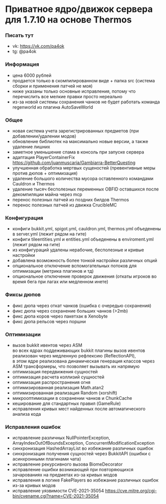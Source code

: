 # Приватное ядро/движок сервера для 1.7.10 на основе Thermos

### Писать тут
- vk: https://vk.com/pa4ok
- tg: @pa4ok

### Информация 
- цена 6000 рублей
- продается только в скомпилированном виде + папка src (система сборки и применения патчей не моя)
- ниже указаны только основные исправления, потому что перечислить все мелкие правки просто нереально
- из-за новой системы сохранения чанков не будет работать команда regenworld из плагина AutoSaveWorld

### Общее
- новая система учета зарегистрированных предметов (при добавлении/удалении модов)
- обновление библиотек на максимально новые версии, а также удаление лишних
- заметное уменьшение спама в консоль при запуске сервера
- адаптация PlayerContainerFix https://github.com/juanmuscaria/Gambiarra-BetterQuesting
- улучшенная обработка мертвых сущеностей (превентивные меры против дюпов + оптимизация)
- удаление большого количества мусора оставленного командами Cauldron и Thermos
- удаление тысяч бесполезных переменных OBFID оставшихся после декомпиляции майна через mcp
- перенос полезных патчей из поздних билдов Thermos
- перенос полезных патчей из движка CrucibleMC

### Конфигурация
- конфиги bukkit.yml, spigot.yml, cauldron.yml, thermos.yml объеденены в server.yml (лежит рядом на гите)
- конфиги tileentities.yml и entities.yml объеденены в enviroment.yml (лежит рядом на гите)
- из конфигураций удалены нерабочие, бесполезные и кривые настройки
- добавлена возможность более тонкой настройки различных опций
- опциональное отключение вспомогательных потоков для оптимизации (метрика плагинов и тд)
- опциональное отключение проверок движения (откаты игроков во время бега при лагах или медленном инете)

### Фиксы дюпов
- фикс дюпа через откат чанков (ошибка с очередью сохранения)
- фикс дюпа через сохранение больших чанков (>2mb)
- фикс дюпа коров через пакетхак в Xenobyte
- фикс дюпа рельсов через поршни

### Оптимизации
- вызов bukkit ивентов через ASM<br>
во всех ядрах поддеживающих bukkit плагины вызов ивентов реализован через медленную рефлексию (ReflectionAPI),<br>
в этом ядре реализована динамическая генерация классов через ASM трансформеры, что позволяет вызывать их напрямую
- оптимизация передвижения сущностей
- оптимизация расчета коллизий сущностей
- оптимизация распространения огня
- оптимизированная реализация Math.atan2
- оптимизированная реализация Random (xorshift)
- микрооптимизации в сохранении чанков и ChunkCache
- кеширование для стандартных правил (GameRule) 
- исправления кривых мест найденных после автоматического анализа кода

### Исправления ошибок
- исправление различных NullPointerException, ArrayIndexOutOfBoundsException, ConcurrentModificationException
- синхронизация HashedArrayList во избежание различных ошибок
- синхронизация получения сущностей через BukkitAPI (ошибки с асинхронными плагинами чата)
- исправление рекурсивного вызова BiomeDecorator
- исправление ошибки возникающей при повторяющихся зачарованиях на предметах из-за кривых модов
- исправления в логике FakePlayers во избежание различных ошибок из-за кривых модов
- исправление уязвимости CVE-2021-35054 https://cve.mitre.org/cgi-bin/cvename.cgi?name=CVE-2021-35054

